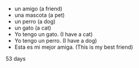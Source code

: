 * un amigo (a friend)
* una mascota (a pet)
* un perro (a dog)
* un gato (a cat) 
* Yo tengo un gato. (I have a cat)
* Yo tengo un perro. (I have a dog)
* Esta es mi mejor amiga. (This is my best friend) 


53 days 
